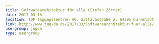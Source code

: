 ```yaml
---
title: Softwarearchitektur für alle (Stefan Zörner)
date: 2017-03-16
location: TOP Tagungszentren AG, Wittichstraße 2, 64295 Darmstadt
link: http://www.jug-da.de/2017/03/Softwarearchitektur-fuer-alle/
usergroup: jugda
type: usergroup
---
```

